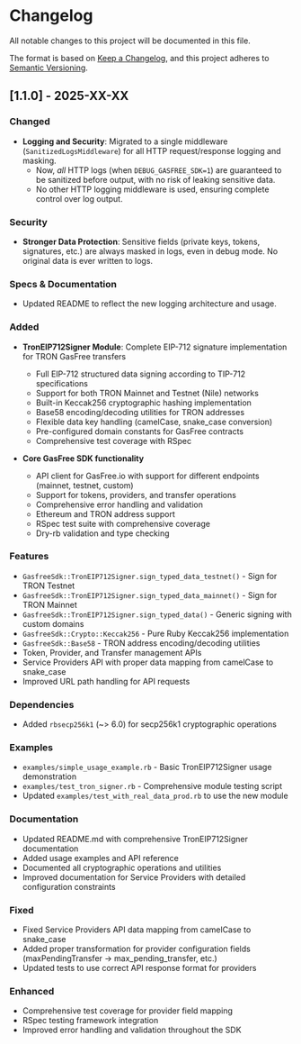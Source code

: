 # Changelog

All notable changes to this project will be documented in this file.

The format is based on [Keep a Changelog](https://keepachangelog.com/en/1.0.0/),
and this project adheres to [Semantic Versioning](https://semver.org/spec/v2.0.0.html).

## [1.1.0] - 2025-XX-XX

### Changed
- **Logging and Security**: Migrated to a single middleware (`SanitizedLogsMiddleware`) for all HTTP request/response logging and masking.
  - Now, *all* HTTP logs (when `DEBUG_GASFREE_SDK=1`) are guaranteed to be sanitized before output, with no risk of leaking sensitive data.
  - No other HTTP logging middleware is used, ensuring complete control over log output.

### Security
- **Stronger Data Protection**: Sensitive fields (private keys, tokens, signatures, etc.) are always masked in logs, even in debug mode. No original data is ever written to logs.

### Specs & Documentation
- Updated README to reflect the new logging architecture and usage.

### Added
- **TronEIP712Signer Module**: Complete EIP-712 signature implementation for TRON GasFree transfers
  - Full EIP-712 structured data signing according to TIP-712 specifications
  - Support for both TRON Mainnet and Testnet (Nile) networks
  - Built-in Keccak256 cryptographic hashing implementation
  - Base58 encoding/decoding utilities for TRON addresses
  - Flexible data key handling (camelCase, snake_case conversion)
  - Pre-configured domain constants for GasFree contracts
  - Comprehensive test coverage with RSpec

- **Core GasFree SDK functionality**
  - API client for GasFree.io with support for different endpoints (mainnet, testnet, custom)
  - Support for tokens, providers, and transfer operations
  - Comprehensive error handling and validation
  - Ethereum and TRON address support
  - RSpec test suite with comprehensive coverage
  - Dry-rb validation and type checking

### Features
- `GasfreeSdk::TronEIP712Signer.sign_typed_data_testnet()` - Sign for TRON Testnet
- `GasfreeSdk::TronEIP712Signer.sign_typed_data_mainnet()` - Sign for TRON Mainnet
- `GasfreeSdk::TronEIP712Signer.sign_typed_data()` - Generic signing with custom domains
- `GasfreeSdk::Crypto::Keccak256` - Pure Ruby Keccak256 implementation
- `GasfreeSdk::Base58` - TRON address encoding/decoding utilities
- Token, Provider, and Transfer management APIs
- Service Providers API with proper data mapping from camelCase to snake_case
- Improved URL path handling for API requests

### Dependencies
- Added `rbsecp256k1` (~> 6.0) for secp256k1 cryptographic operations

### Examples
- `examples/simple_usage_example.rb` - Basic TronEIP712Signer usage demonstration
- `examples/test_tron_signer.rb` - Comprehensive module testing script
- Updated `examples/test_with_real_data_prod.rb` to use the new module

### Documentation
- Updated README.md with comprehensive TronEIP712Signer documentation
- Added usage examples and API reference
- Documented all cryptographic operations and utilities
- Improved documentation for Service Providers with detailed configuration constraints

### Fixed
- Fixed Service Providers API data mapping from camelCase to snake_case
- Added proper transformation for provider configuration fields (maxPendingTransfer -> max_pending_transfer, etc.)
- Updated tests to use correct API response format for providers

### Enhanced
- Comprehensive test coverage for provider field mapping
- RSpec testing framework integration
- Improved error handling and validation throughout the SDK
